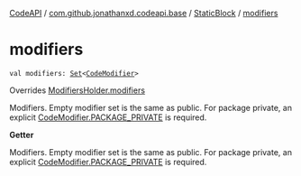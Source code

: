 [CodeAPI](../../index.md) / [com.github.jonathanxd.codeapi.base](../index.md) / [StaticBlock](index.md) / [modifiers](.)

# modifiers

`val modifiers: `[`Set`](https://kotlinlang.org/api/latest/jvm/stdlib/kotlin.collections/-set/index.html)`<`[`CodeModifier`](../-code-modifier/index.md)`>`

Overrides [ModifiersHolder.modifiers](../-modifiers-holder/modifiers.md)

Modifiers. Empty modifier set is the same as public. For package private, an explicit
[CodeModifier.PACKAGE_PRIVATE](../-code-modifier/-p-a-c-k-a-g-e_-p-r-i-v-a-t-e.md) is required.

**Getter**

Modifiers. Empty modifier set is the same as public. For package private, an explicit
[CodeModifier.PACKAGE_PRIVATE](../-code-modifier/-p-a-c-k-a-g-e_-p-r-i-v-a-t-e.md) is required.

